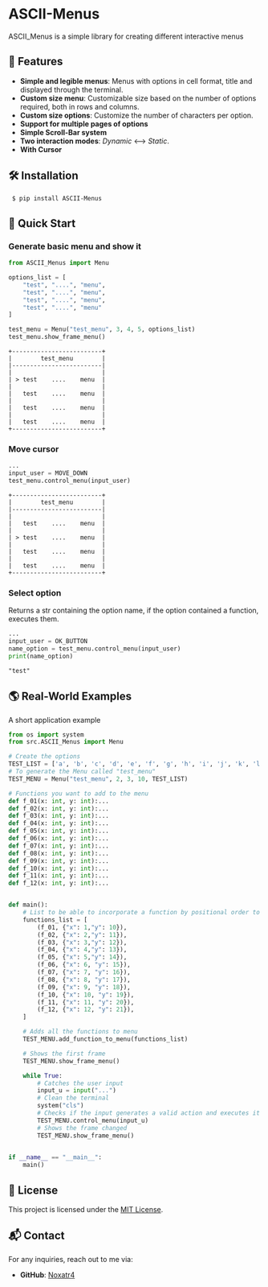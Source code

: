 # ASCII-Menus

ASCII_Menus is a simple library for creating different interactive menus


## 🚀 Features
* **Simple and legible menus**: Menus with options in cell format, title and displayed through the terminal.
* **Custom size menu**: Customizable size based on the number of options required, both in rows and columns.
* **Custom size options**: Customize the number of characters per option.
* **Support for multiple pages of options**
* **Simple Scroll-Bar system**
* **Two interaction modes**: *Dynamic* <--> *Static*.
* **With Cursor**


## 🛠 Installation

```bash
 $ pip install ASCII-Menus
```


## 📖 Quick Start

### Generate basic menu and show it

```python
from ASCII_Menus import Menu

options_list = [
    "test", "....", "menu",
    "test", "....", "menu",
    "test", "....", "menu",
    "test", "....", "menu"
]

test_menu = Menu("test_menu", 3, 4, 5, options_list)
test_menu.show_frame_menu()
```
```
+-------------------------+
|        test_menu        |
|-------------------------|
|                         |
| > test    ....    menu  |
|                         |
|   test    ....    menu  |
|                         |
|   test    ....    menu  |
|                         |
|   test    ....    menu  |
+-------------------------+
```


### Move cursor

```python
...
input_user = MOVE_DOWN
test_menu.control_menu(input_user)
```
```
+-------------------------+
|        test_menu        |
|-------------------------|
|                         |
|   test    ....    menu  |
|                         |
| > test    ....    menu  |
|                         |
|   test    ....    menu  |
|                         |
|   test    ....    menu  |
+-------------------------+
```

### Select option
Returns a str containing the option name, if the option contained a function, executes them.
```python
...
input_user = OK_BUTTON
name_option = test_menu.control_menu(input_user)
print(name_option)
```
```
"test"
```


## 🌎 Real-World Examples

A short application example
```python
from os import system
from src.ASCII_Menus import Menu

# Create the options
TEST_LIST = ['a', 'b', 'c', 'd', 'e', 'f', 'g', 'h', 'i', 'j', 'k', 'l']
# To generate the Menu called "test_menu"
TEST_MENU = Menu("test_menu", 2, 3, 10, TEST_LIST)

# Functions you want to add to the menu
def f_01(x: int, y: int):...    
def f_02(x: int, y: int):...
def f_03(x: int, y: int):...
def f_04(x: int, y: int):...
def f_05(x: int, y: int):...    
def f_06(x: int, y: int):...    
def f_07(x: int, y: int):...
def f_08(x: int, y: int):...
def f_09(x: int, y: int):...
def f_10(x: int, y: int):...
def f_11(x: int, y: int):...
def f_12(x: int, y: int):...


def main():
    # List to be able to incorporate a function by positional order to each menu option
    functions_list = [
        (f_01, {"x": 1,"y": 10}),
        (f_02, {"x": 2,"y": 11}),
        (f_03, {"x": 3,"y": 12}),
        (f_04, {"x": 4,"y": 13}),
        (f_05, {"x": 5,"y": 14}),
        (f_06, {"x": 6, "y": 15}),
        (f_07, {"x": 7, "y": 16}),
        (f_08, {"x": 8, "y": 17}),
        (f_09, {"x": 9, "y": 18}),
        (f_10, {"x": 10, "y": 19}),
        (f_11, {"x": 11, "y": 20}),
        (f_12, {"x": 12, "y": 21}),
    ]

    # Adds all the functions to menu
    TEST_MENU.add_function_to_menu(functions_list)

    # Shows the first frame
    TEST_MENU.show_frame_menu()

    while True:
        # Catches the user input
        input_u = input("...")
        # Clean the terminal
        system("cls")
        # Checks if the input generates a valid action and executes it
        TEST_MENU.control_menu(input_u)
        # Shows the frame changed
        TEST_MENU.show_frame_menu()
        

if __name__ == "__main__":
    main()
```

## 📄 License
This project is licensed under the [MIT License](./LICENSE).

## 📬 Contact
For any inquiries, reach out to me via:

* **GitHub**: [Noxatr4](https://github.com/Noxatr4)